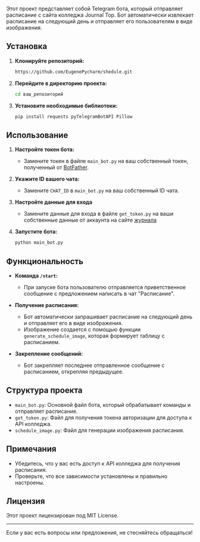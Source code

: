 Этот проект представляет собой Telegram бота, который отправляет расписание с сайта колледжа Journal Top. Бот автоматически извлекает расписание на следующий день и отправляет его пользователям в виде изображения.

## Установка

1. **Клонируйте репозиторий:**

   ```bash
   https://github.com/EugenePycharm/shedule.git
   ```

2. **Перейдите в директорию проекта:**

   ```bash
   cd ваш_репозиторий
   ```

3. **Установите необходимые библиотеки:**

   ```bash
   pip install requests pyTelegramBotAPI Pillow
   ```

## Использование

1. **Настройте токен бота:**
   - Замените токен в файле `main_bot.py` на ваш собственный токен, полученный от [BotFather](https://t.me/botfather).

2. **Укажите ID вашего чата:**
   - Замените `CHAT_ID` в `main_bot.py` на ваш собственный ID чата.

3. **Настройте данные для входа**
   - Замените данные для входа в файле `get_token.py` на ваши собственные данные от аккаунта на сайте [журнала](https://journal.top-academy.ru/)

4. **Запустите бота:**

   ```bash
   python main_bot.py
   ```

## Функциональность

- **Команда `/start`:** 
  - При запуске бота пользователю отправляется приветственное сообщение с предложением написать в чат "Расписание".

- **Получение расписания:**
  - Бот автоматически запрашивает расписание на следующий день и отправляет его в виде изображения.
  - Изображение создается с помощью функции `generate_schedule_image`, которая формирует таблицу с расписанием.

- **Закрепление сообщений:**
  - Бот закрепляет последнее отправленное сообщение с расписанием, открепляя предыдущее.

## Структура проекта

- `main_bot.py`: Основной файл бота, который обрабатывает команды и отправляет расписание.
- `get_token.py`: Файл для получения токена авторизации для доступа к API колледжа.
- `schedule_image.py`: Файл для генерации изображения расписания.

## Примечания

- Убедитесь, что у вас есть доступ к API колледжа для получения расписания.
- Проверьте, что все зависимости установлены и правильно настроены.

## Лицензия

Этот проект лицензирован под MIT License. 

---

Если у вас есть вопросы или предложения, не стесняйтесь обращаться!
